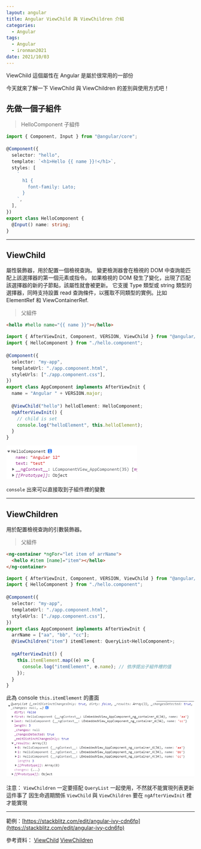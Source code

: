 ```yaml
---
layout: angular
title: Angular ViewChild 與 ViewChildren 介紹
categories:
  - Angular
tags:
  - Angular
  - ironman2021
date: 2021/10/03
---
```


ViewChild 這個屬性在 Angular 是屬於很常用的一部份

今天就來了解一下 ViewChild 與 ViewChildren 的差別與使用方式吧！

## 先做一個子組件

> HelloComponent 子組件

```ts
import { Component, Input } from "@angular/core";

@Component({
  selector: "hello",
  template: `<h1>Hello {{ name }}!</h1>`,
  styles: [
    `
      h1 {
        font-family: Lato;
      }
    `,
  ],
})
export class HelloComponent {
  @Input() name: string;
}
```

---

## ViewChild

屬性裝飾器，用於配置一個檢視查詢。 變更檢測器會在檢視的 DOM 中查詢能匹配上該選擇器的第一個元素或指令。 如果檢視的 DOM 發生了變化，出現了匹配該選擇器的新的子節點，該屬性就會被更新。
它支援 Type 類型或 string 類型的選擇器，同時支持設置 read 查詢條件，以獲取不同類型的實例。比如 ElementRef 和 ViewContainerRef.

> 父組件

```html
<hello #hello name="{{ name }}"></hello>
```

```ts
import { AfterViewInit, Component, VERSION, ViewChild } from "@angular/core";
import { HelloComponent } from "./hello.component";

@Component({
  selector: "my-app",
  templateUrl: "./app.component.html",
  styleUrls: ["./app.component.css"],
})
export class AppComponent implements AfterViewInit {
  name = "Angular " + VERSION.major;

  @ViewChild("hello") helloElement: HelloComponent;
  ngAfterViewInit() {
    // child is set
    console.log("helloElement", this.helloElement);
  }
}
```

![](assets/images/ironman/ng_ViewChild-ViewChildren/BhgFPcK.png)

`console` 出來可以直接取到子組件裡的變數

---

## ViewChildren

用於配置檢視查詢的引數裝飾器。

> 父組件

```html
<ng-container *ngFor="let item of arrName">
  <hello #item [name]="item"></hello>
</ng-container>
```

```ts
import { AfterViewInit, Component, VERSION, ViewChild } from "@angular/core";
import { HelloComponent } from "./hello.component";

@Component({
  selector: "my-app",
  templateUrl: "./app.component.html",
  styleUrls: ["./app.component.css"],
})
export class AppComponent implements AfterViewInit {
  arrName = ["aa", "bb", "cc"];
  @ViewChildren("item") itemElement: QueryList<HelloComponent>;

  ngAfterViewInit() {
    this.itemElement.map((e) => {
      console.log("itemElement", e.name); // 依序提出子組件裡的值
    });
  }
}
```

此為 console `this.itemElement` 的畫面
![](assets/images/ironman/ng_ViewChild-ViewChildren/ENj8gMU.png)

注意：
`ViewChildren` 一定要搭配 `QueryList` 一起使用，不然就不能實現列表更新這件事了
因生命週期關係 `ViewChild` 與 `ViewChildren` 要在 `ngAfterViewInit` 裡才能實現

---

範例：[https://stackblitz.com/edit/angular-ivy-cdn6fp](https://stackblitz.com/edit/angular-ivy-cdn6fp)

參考資料：
[ViewChild](https://angular.tw/api/core/ViewChild)
[ViewChildren](https://angular.tw/api/core/ViewChildren)
